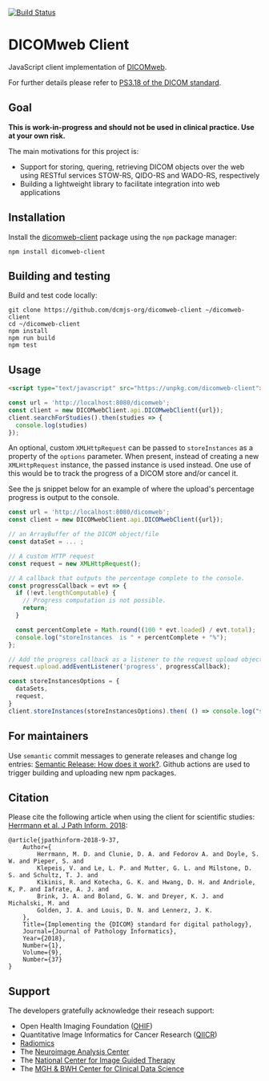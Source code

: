 [![Build Status](https://travis-ci.com/dcmjs-org/dicomweb-client.svg?branch=master)](https://travis-ci.com/dcmjs-org/dicomweb-client)

# DICOMweb Client

JavaScript client implementation of [DICOMweb](https://www.dicomstandard.org/dicomweb/).

For further details please refer to [PS3.18 of the DICOM standard](http://dicom.nema.org/medical/dicom/current/output/chtml/part18/PS3.18.html).


## Goal

**This is work-in-progress and should not be used in clinical practice.  Use at your own risk.**

The main motivations for this project is:
* Support for storing, quering, retrieving DICOM objects over the web using RESTful services STOW-RS, QIDO-RS and WADO-RS, respectively
* Building a lightweight library to facilitate integration into web applications

## Installation

Install the [dicomweb-client](https://www.npmjs.com/package/dicomweb-client) package using the `npm` package manager:

```None
npm install dicomweb-client
```

## Building and testing

Build and test code locally:

```None
git clone https://github.com/dcmjs-org/dicomweb-client ~/dicomweb-client
cd ~/dicomweb-client
npm install
npm run build
npm test
```

## Usage

```html
<script type="text/javascript" src="https://unpkg.com/dicomweb-client"></script>
```

```js
const url = 'http://localhost:8080/dicomweb';
const client = new DICOMwebClient.api.DICOMwebClient({url});
client.searchForStudies().then(studies => {
  console.log(studies)
});
```

An optional, custom `XMLHttpRequest` can be passed to `storeInstances` as a property of the `options` parameter. When present, instead of creating a new `XMLHttpRequest` instance, the passed instance is used instead. One use of this would be to track the progress of a DICOM store and/or cancel it. 

See the js snippet below for an example of where the upload's percentage progress is output to the console.

```js
const url = 'http://localhost:8080/dicomweb';
const client = new DICOMwebClient.api.DICOMwebClient({url});

// an ArrayBuffer of the DICOM object/file
const dataSet = ... ; 

// A custom HTTP request
const request = new XMLHttpRequest();

// A callback that outputs the percentage complete to the console.
const progressCallback = evt => {
  if (!evt.lengthComputable) {
    // Progress computation is not possible.
    return;
  }

  const percentComplete = Math.round((100 * evt.loaded) / evt.total);
  console.log("storeInstances  is " + percentComplete + "%");
};

// Add the progress callback as a listener to the request upload object.
request.upload.addEventListener('progress', progressCallback);

const storeInstancesOptions = {
  dataSets,
  request,
}
client.storeInstances(storeInstancesOptions).then( () => console.log("storeInstances completed successfully.") );

```

## For maintainers

Use `semantic` commit messages to generate releases and change log entries: [Semantic Release: How does it work?](https://semantic-release.gitbook.io/semantic-release/#how-does-it-work).  Github actions are used to trigger building and uploading new npm packages.

## Citation

Please cite the following article when using the client for scientific studies: [Herrmann et al. J Path Inform. 2018](http://www.jpathinformatics.org/article.asp?issn=2153-3539;year=2018;volume=9;issue=1;spage=37;epage=37;aulast=Herrmann):

```None
@article{jpathinform-2018-9-37,
    Author={
        Herrmann, M. D. and Clunie, D. A. and Fedorov A. and Doyle, S. W. and Pieper, S. and
        Klepeis, V. and Le, L. P. and Mutter, G. L. and Milstone, D. S. and Schultz, T. J. and
        Kikinis, R. and Kotecha, G. K. and Hwang, D. H. and Andriole, K, P. and Iafrate, A. J. and
        Brink, J. A. and Boland, G. W. and Dreyer, K. J. and Michalski, M. and
        Golden, J. A. and Louis, D. N. and Lennerz, J. K.
    },
    Title={Implementing the {DICOM} standard for digital pathology},
    Journal={Journal of Pathology Informatics},
    Year={2018},
    Number={1},
    Volume={9},
    Number={37}
}

```

## Support

The developers gratefully acknowledge their reseach support:
* Open Health Imaging Foundation ([OHIF](http://ohif.org))
* Quantitative Image Informatics for Cancer Research ([QIICR](http://qiicr.org))
* [Radiomics](http://radiomics.io)
* The [Neuroimage Analysis Center](http://nac.spl.harvard.edu)
* The [National Center for Image Guided Therapy](http://ncigt.org)
* The [MGH & BWH Center for Clinical Data Science](https://www.ccds.io/)


